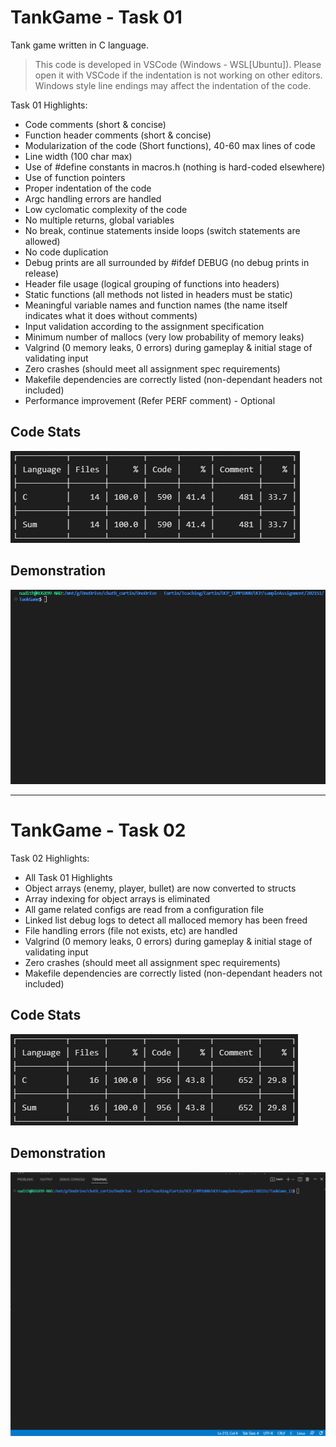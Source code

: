 # TankGame - Task 01
Tank game written in C language.

> This code is developed in VSCode (Windows - WSL[Ubuntu]). Please open it with 
> VSCode if the indentation is not working on other editors. Windows style line
> endings may affect the indentation of the code.

Task 01 Highlights:
- Code comments (short & concise)
- Function header comments (short & concise)
- Modularization of the code (Short functions), 40-60 max lines of code
- Line width (100 char max)
- Use of #define constants in macros.h (nothing is hard-coded elsewhere)
- Use of function pointers
- Proper indentation of the code
- Argc handling errors are handled
- Low cyclomatic complexity of the code
- No multiple returns, global variables
- No break, continue statements inside loops (switch statements are allowed)
- No code duplication
- Debug prints are all surrounded by #ifdef DEBUG (no debug prints in release)
- Header file usage (logical grouping of functions into headers)
- Static functions (all methods not listed in headers must be static)
- Meaningful variable names and function names (the name itself indicates what it does without comments)
- Input validation according to the assignment specification
- Minimum number of mallocs (very low probability of memory leaks)
- Valgrind (0 memory leaks, 0 errors) during gameplay & initial stage of validating input
- Zero crashes (should meet all assignment spec requirements)
- Makefile dependencies are correctly listed (non-dependant headers not included)
- Performance improvement (Refer PERF comment) - Optional

## Code Stats
![](resources/codeStats.PNG)


## Demonstration
![](resources/TankGame.gif)

---

# TankGame - Task 02

Task 02 Highlights:
- All Task 01 Highlights
- Object arrays (enemy, player, bullet) are now converted to structs
- Array indexing for object arrays is eliminated
- All game related configs are read from a configuration file
- Linked list debug logs to detect all malloced memory has been freed
- File handling errors (file not exists, etc) are handled
- Valgrind (0 memory leaks, 0 errors) during gameplay & initial stage of validating input
- Zero crashes (should meet all assignment spec requirements)
- Makefile dependencies are correctly listed (non-dependant headers not included)


## Code Stats
![](resources/codeStats_II.PNG)


## Demonstration
![](resources/TankGame_II.gif)